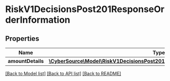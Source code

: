 # RiskV1DecisionsPost201ResponseOrderInformation

## Properties
Name | Type | Description | Notes
------------ | ------------- | ------------- | -------------
**amountDetails** | [**\CyberSource\Model\RiskV1DecisionsPost201ResponseOrderInformationAmountDetails**](RiskV1DecisionsPost201ResponseOrderInformationAmountDetails.md) |  | [optional] 

[[Back to Model list]](../README.md#documentation-for-models) [[Back to API list]](../README.md#documentation-for-api-endpoints) [[Back to README]](../README.md)


